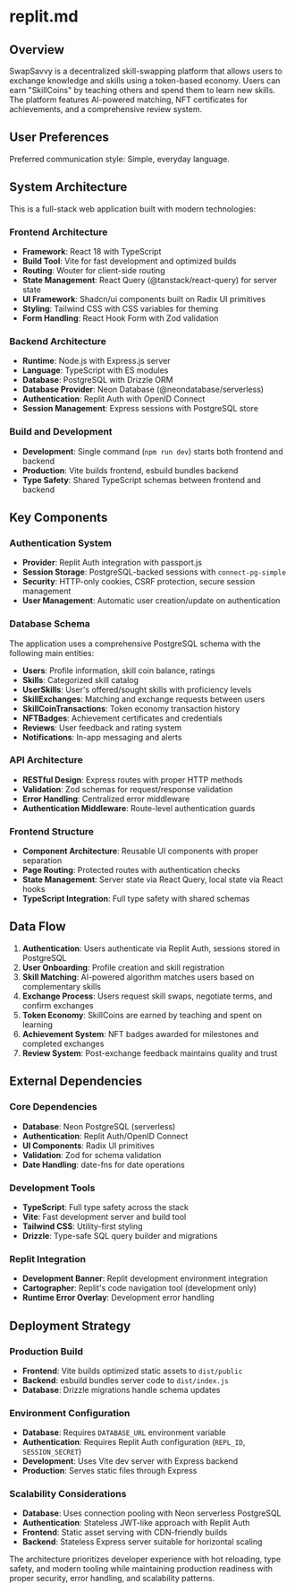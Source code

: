 # replit.md

## Overview

SwapSavvy is a decentralized skill-swapping platform that allows users to exchange knowledge and skills using a token-based economy. Users can earn "SkillCoins" by teaching others and spend them to learn new skills. The platform features AI-powered matching, NFT certificates for achievements, and a comprehensive review system.

## User Preferences

Preferred communication style: Simple, everyday language.

## System Architecture

This is a full-stack web application built with modern technologies:

### Frontend Architecture
- **Framework**: React 18 with TypeScript
- **Build Tool**: Vite for fast development and optimized builds
- **Routing**: Wouter for client-side routing
- **State Management**: React Query (@tanstack/react-query) for server state
- **UI Framework**: Shadcn/ui components built on Radix UI primitives
- **Styling**: Tailwind CSS with CSS variables for theming
- **Form Handling**: React Hook Form with Zod validation

### Backend Architecture
- **Runtime**: Node.js with Express.js server
- **Language**: TypeScript with ES modules
- **Database**: PostgreSQL with Drizzle ORM
- **Database Provider**: Neon Database (@neondatabase/serverless)
- **Authentication**: Replit Auth with OpenID Connect
- **Session Management**: Express sessions with PostgreSQL store

### Build and Development
- **Development**: Single command (`npm run dev`) starts both frontend and backend
- **Production**: Vite builds frontend, esbuild bundles backend
- **Type Safety**: Shared TypeScript schemas between frontend and backend

## Key Components

### Authentication System
- **Provider**: Replit Auth integration with passport.js
- **Session Storage**: PostgreSQL-backed sessions with `connect-pg-simple`
- **Security**: HTTP-only cookies, CSRF protection, secure session management
- **User Management**: Automatic user creation/update on authentication

### Database Schema
The application uses a comprehensive PostgreSQL schema with the following main entities:
- **Users**: Profile information, skill coin balance, ratings
- **Skills**: Categorized skill catalog
- **UserSkills**: User's offered/sought skills with proficiency levels
- **SkillExchanges**: Matching and exchange requests between users
- **SkillCoinTransactions**: Token economy transaction history
- **NFTBadges**: Achievement certificates and credentials
- **Reviews**: User feedback and rating system
- **Notifications**: In-app messaging and alerts

### API Architecture
- **RESTful Design**: Express routes with proper HTTP methods
- **Validation**: Zod schemas for request/response validation
- **Error Handling**: Centralized error middleware
- **Authentication Middleware**: Route-level authentication guards

### Frontend Structure
- **Component Architecture**: Reusable UI components with proper separation
- **Page Routing**: Protected routes with authentication checks
- **State Management**: Server state via React Query, local state via React hooks
- **TypeScript Integration**: Full type safety with shared schemas

## Data Flow

1. **Authentication**: Users authenticate via Replit Auth, sessions stored in PostgreSQL
2. **User Onboarding**: Profile creation and skill registration
3. **Skill Matching**: AI-powered algorithm matches users based on complementary skills
4. **Exchange Process**: Users request skill swaps, negotiate terms, and confirm exchanges
5. **Token Economy**: SkillCoins are earned by teaching and spent on learning
6. **Achievement System**: NFT badges awarded for milestones and completed exchanges
7. **Review System**: Post-exchange feedback maintains quality and trust

## External Dependencies

### Core Dependencies
- **Database**: Neon PostgreSQL (serverless)
- **Authentication**: Replit Auth/OpenID Connect
- **UI Components**: Radix UI primitives
- **Validation**: Zod for schema validation
- **Date Handling**: date-fns for date operations

### Development Tools
- **TypeScript**: Full type safety across the stack
- **Vite**: Fast development server and build tool
- **Tailwind CSS**: Utility-first styling
- **Drizzle**: Type-safe SQL query builder and migrations

### Replit Integration
- **Development Banner**: Replit development environment integration
- **Cartographer**: Replit's code navigation tool (development only)
- **Runtime Error Overlay**: Development error handling

## Deployment Strategy

### Production Build
- **Frontend**: Vite builds optimized static assets to `dist/public`
- **Backend**: esbuild bundles server code to `dist/index.js`
- **Database**: Drizzle migrations handle schema updates

### Environment Configuration
- **Database**: Requires `DATABASE_URL` environment variable
- **Authentication**: Requires Replit Auth configuration (`REPL_ID`, `SESSION_SECRET`)
- **Development**: Uses Vite dev server with Express backend
- **Production**: Serves static files through Express

### Scalability Considerations
- **Database**: Uses connection pooling with Neon serverless PostgreSQL
- **Authentication**: Stateless JWT-like approach with Replit Auth
- **Frontend**: Static asset serving with CDN-friendly builds
- **Backend**: Stateless Express server suitable for horizontal scaling

The architecture prioritizes developer experience with hot reloading, type safety, and modern tooling while maintaining production readiness with proper security, error handling, and scalability patterns.
